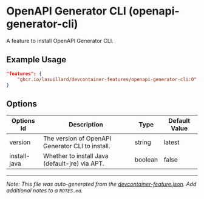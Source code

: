 
# OpenAPI Generator CLI (openapi-generator-cli)

A feature to install OpenAPI Generator CLI.

## Example Usage

```json
"features": {
    "ghcr.io/lasuillard/devcontainer-features/openapi-generator-cli:0": {}
}
```

## Options

| Options Id | Description | Type | Default Value |
|-----|-----|-----|-----|
| version | The version of OpenAPI Generator CLI to install. | string | latest |
| install-java | Whether to install Java (default-jre) via APT. | boolean | false |



---

_Note: This file was auto-generated from the [devcontainer-feature.json](https://github.com/lasuillard/devcontainer-features/blob/main/src/openapi-generator-cli/devcontainer-feature.json).  Add additional notes to a `NOTES.md`._
